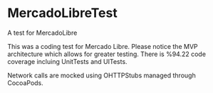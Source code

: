 # MercadoLibreTest
A test for MercadoLibre

This was a coding test for Mercado Libre.
Please notice the MVP architecture which allows for greater testing.
There is %94.22 code coverage incluing UnitTests and UITests.

Network calls are mocked using OHTTPStubs managed through CocoaPods.
